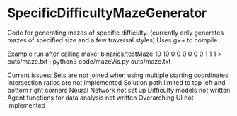 # SpecificDifficultyMazeGenerator

Code for generating mazes of specific difficulty.
    (currently only generates mazes of specified size and a few traversal styles)
Uses g++ to compile.

Example run after calling make:
binaries/testMaze 10 10 0 0 0 0 0 0 1 1 1 > outs/maze.txt ; python3 code/mazeVis.py outs/maze.txt


Current issues:
    Sets are not joined when using multiple starting coordinates
    Intersection ratios are not implemented
    Solution path limited to top left and bottom right corners
    Neural Network not set up
    Difficulty models not written
    Agent functions for data analysis not written
    Overarching UI not implemented
